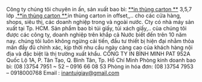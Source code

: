 Công ty chúng tôi chuyên in ấn, sản xuất bao bì: [**in thùng carton **](http://inantuigiay.vn/in-thung-carton/) 3,5,7 lớp ,[**in thùng carton **](http://inantuigiay.vn/in-thung-carton/),in thùng carton in offset,,.. 
cho các cửa hàng, shops, siêu thị, các doanh nghiệp trong và ngoài nước. Cty có nhà máy sản xuất tại Tp. HCM.
Sản phẩm bao bì túi giấy, túi xách giấy,.. của chúng tôi được các công ty, doanh nghiệp trên khắp cả Nước biết đến trên 10 năm nay. chúng tôi luôn không ngừng cải tiến, đầu tư thiết bị hiện đại nhằm thỏa mãn đầy đủ chính xác, kịp thời nhu cầu ngày càng cao của khách hàng nội địa và đặc biệt là thị trường xuất khẩu.
    CÔNG TY IN BÌNH MINH PAT
952A Quốc Lộ 1A, P. Tân Tạo, Q. Bình Tân, Tp. Hồ Chí Minh
Phòng kinh doanh bao bì: (08 )3754 7951 ~ 52 – 0916 66 08 53
Phòng in hóa đơn: (08 )3754 7953 – 0918000768
Email : inantuigiay@gmail.com
